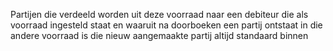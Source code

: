 Partijen die verdeeld worden uit deze voorraad naar een debiteur die als voorraad ingesteld staat en waaruit na doorboeken een partij ontstaat in die andere voorraad is die nieuw aangemaakte partij altijd standaard binnen
